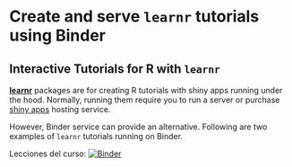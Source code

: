 # Create and serve `learnr` tutorials using Binder

## Interactive Tutorials for R with `learnr`

[**learnr**](https://rstudio.github.io/learnr/) packages are for creating R tutorials with shiny apps running under the hood. Normally, running them require you to run a server or purchase [shiny apps](https://www.shinyapps.io) hosting service.

However, Binder service can provide an alternative. Following are two examples of `learnr` tutorials running on Binder.

Lecciones del curso: [![Binder](http://mybinder.org/badge_logo.svg)](http://mybinder.org/v2/gh/manjago85/UCR-II0306/master?urlpath=shiny/ii0306/)
